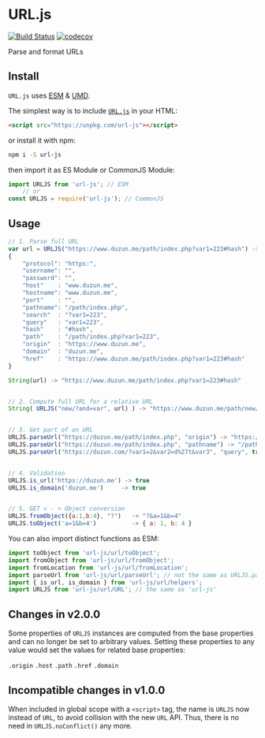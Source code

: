 # URL.js

[![Build Status](https://travis-ci.com/duzun/URL.js.svg?branch=master)](https://app.travis-ci.com/github/duzun/URL.js)
[![codecov](https://codecov.io/gh/duzun/URL.js/branch/master/graph/badge.svg)](https://codecov.io/gh/duzun/URL.js)

Parse and format URLs

## Install

`URL.js` uses [ESM](https://nodejs.org/api/esm.html#esm_modules_ecmascript_modules) & [UMD](https://github.com/umdjs/umd).

The simplest way is to include [`URL.js`](https://unpkg.com/url-js) in your HTML:

```html
<script src="https://unpkg.com/url-js"></script>

```

or install it with npm:

```sh
npm i -S url-js
```

then import it as ES Module or CommonJS Module:

```javascript
import URLJS from 'url-js'; // ESM
    // or
const URLJS = require('url-js'); // CommonJS
```

## Usage

```javascript
// 1. Parse full URL
var url = URLJS("https://www.duzun.me/path/index.php?var1=223#hash") ->
{
    "protocol": "https:",
    "username": "",
    "password": "",
    "host"    : "www.duzun.me",
    "hostname": "www.duzun.me",
    "port"    : "",
    "pathname": "/path/index.php",
    "search"  : "?var1=223",
    "query"   : "var1=223",
    "hash"    : "#hash",
    "path"    : "/path/index.php?var1=223",
    "origin"  : "https://www.duzun.me",
    "domain"  : "duzun.me",
    "href"    : "https://www.duzun.me/path/index.php?var1=223#hash"
}

String(url) -> "https://www.duzun.me/path/index.php?var1=223#hash"


// 2. Compute full URL for a relative URL
String( URLJS("new/?and=var", url) ) -> "https://www.duzun.me/path/new/?and=var"


// 3. Get part of an URL
URLJS.parseUrl("https://duzun.me/path/index.php", "origin") -> "https://duzun.me"
URLJS.parseUrl("https://duzun.me/path/index.php", "pathname") -> "/path/index.php"
URLJS.parseUrl("https://duzun.com/?var1=2&var2=d%27t&var3", "query", true) -> { var1: "2", var2: "d't", var3: "" }


// 4. Validation
URLJS.is_url('https://duzun.me') -> true
URLJS.is_domain('duzun.me')     -> true


// 5. GET < - > Object conversion
URLJS.fromObject({a:1,b:4}, "?")   -> "?&a=1&b=4"
URLJS.toObject('a=1&b=4')          -> { a: 1, b: 4 }

```

You can also import distinct functions as ESM:

```javascript
import toObject from 'url-js/url/toObject';
import fromObject from 'url-js/url/fromObject';
import fromLocation from 'url-js/url/fromLocation';
import parseUrl from 'url-js/url/parseUrl'; // not the same as URLJS.parseUrl(), unless invoked as parseUrl.call(URLJS, href)
import { is_url, is_domain } from 'url-js/url/helpers';
import URLJS from 'url-js/url/URL'; // the same as 'url-js'
```

## Changes in v2.0.0

Some properties of `URLJS` instances are computed from the base properties and can no longer be set to arbitrary values.
Setting these properties to any value would set the values for related base properties:

`.origin`
`.host`
`.path`
`.href`
`.domain`

## Incompatible changes in v1.0.0

When included in global scope with a `<script>` tag,
the name is `URLJS` now instead of `URL`, to avoid collision with the new `URL` API. Thus, there is no need in `URLJS.noConflict()` any more.
